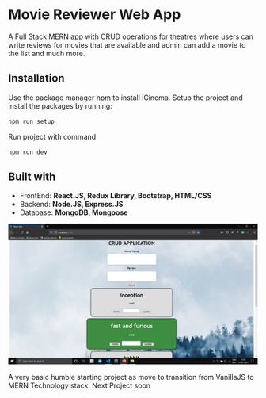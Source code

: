 # Movie Reviewer Web App
A Full Stack MERN app with CRUD operations for theatres where users can write reviews for movies that are available and admin can add a movie to the list and much more. 

<h2>Installation </h2>

Use the package manager [npm](https://www.npmjs.com/) to install iCinema.
Setup the project and install the packages by running: 
```bash
npm run setup
```
 Run project with command
```bash
npm run dev
```
 
<h2> Built with  </h2>
<ul>
  <li>FrontEnd: <b> React.JS, Redux Library, Bootstrap, HTML/CSS </b></li>
  <li>Backend:  <b> Node.JS, Express.JS </b> </li>
  <li>Database: <b> MongoDB, Mongoose </b> </li>
</ul>


![alt text](https://github.com/mr-jestin-roy/MERN-CRUD-web-app/blob/main/Screenshot.png)

A very basic humble starting project as move to transition from VanillaJS to MERN Technology stack. Next Project soon

